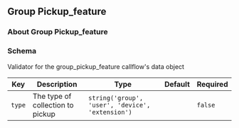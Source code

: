 ## Group Pickup_feature

### About Group Pickup_feature

### Schema

Validator for the group_pickup_feature callflow's data object

Key | Description | Type | Default | Required
--- | ----------- | ---- | ------- | --------
`type` | The type of collection to pickup | `string('group', 'user', 'device', 'extension')` |   | `false`
